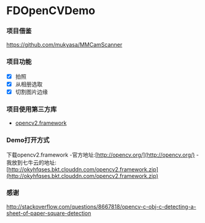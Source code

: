 # FDOpenCVDemo

### 项目借鉴

https://github.com/mukyasa/MMCamScanner

### 项目功能
- [x] 拍照
- [x] 从相册选取
- [x] 切割图片边缘

### 项目使用第三方库

- [opencv2.framework](http://opencv.org/)

### Demo打开方式

下载opencv2.framework
-官方地址:[http://opencv.org/](http://opencv.org/)
-我放到七牛云的地址:[http://okyhfqses.bkt.clouddn.com/opencv2.framework.zip](http://okyhfqses.bkt.clouddn.com/opencv2.framework.zip)

### 感谢

http://stackoverflow.com/questions/8667818/opencv-c-obj-c-detecting-a-sheet-of-paper-square-detection

